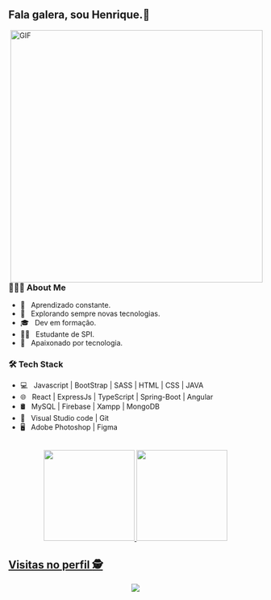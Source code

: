 

## Fala galera, sou Henrique.👋




<img align="right" alt="GIF" src="https://github.com/HenriqueCeZ/HenriqueCeZ/blob/main/gif4 (1).gif?raw=true" width="500"/>



<h3> 👨🏻‍💻 About Me </h3>

- 📖 &nbsp; Aprendizado constante. 
- 🤔 &nbsp; Explorando sempre novas tecnologias.
- 🎓 &nbsp; Dev em formação.
- 👨‍💻 &nbsp; Estudante de SPI.
- 🧠 &nbsp; Apaixonado por tecnologia. 

 

<h3>🛠 Tech Stack</h3>

- 💻 &nbsp; Javascript | BootStrap | SASS | HTML | CSS | JAVA 
- 🌐 &nbsp; React | ExpressJs | TypeScript | Spring-Boot | Angular
- 🛢 &nbsp; MySQL | Firebase | Xampp | MongoDB
- 🔧 &nbsp;  Visual Studio code | Git
- 🖥 &nbsp;  Adobe Photoshop | Figma

<br>



<div align="center">
  <a href="https://github.com/HenriqueCeZ">
  <img height="180em" src="https://github-readme-stats.vercel.app/api/?username=HenriqueCeZ&show_icons=true&theme=blue-green&include_all_commits=true&count_private=true"/>
  <img height="180em" src="https://github-readme-stats.vercel.app/api/top-langs/?username=HenriqueCeZ&layout=compact&langs_count=7&theme=blue-green"/>
</div>
 
  ##  Visitas no perfil :detective: <br>
 

<p align="center">   <img alingn="center" src="https://profile-counter.glitch.me/HenriqueCeZ/count.svg" /></p>
